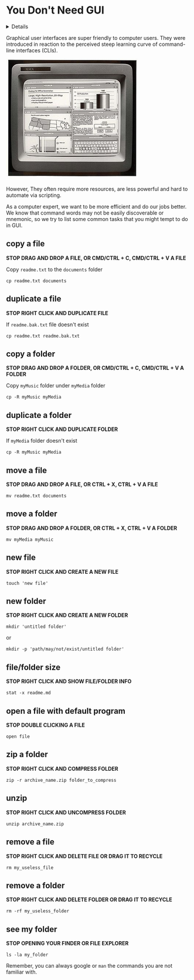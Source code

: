 # You Don't Need GUI

<details>
It's for noobs :)
</details>

Graphical user interfaces are super friendly to computer users. They were introduced in reaction to the perceived steep learning curve of command-line interfaces (CLIs).

![Xerox Star 8010 workstations](./Xerox_Star_8010_workstations.jpg)

However, They often require more resources, are less powerful and hard to automate via scripting.

As a computer expert, we want to be more efficient and do our jobs better. We know that command words may not be easily discoverable or mnemonic, so we try to list some common tasks that you might tempt to do in GUI.

## copy a file

**STOP DRAG AND DROP A FILE, OR CMD/CTRL + C, CMD/CTRL + V A FILE**

Copy `readme.txt` to the `documents` folder

```
cp readme.txt documents
```

## duplicate a file

**STOP RIGHT CLICK AND DUPLICATE FILE**

If `readme.bak.txt` file doesn't exist

```
cp readme.txt readme.bak.txt
```

## copy a folder

**STOP DRAG AND DROP A FOLDER, OR CMD/CTRL + C, CMD/CTRL + V A FOLDER**

Copy `myMusic` folder under `myMedia` folder

```
cp -R myMusic myMedia
```

## duplicate a folder

**STOP RIGHT CLICK AND DUPLICATE FOLDER**

If `myMedia` folder doesn't exist

```
cp -R myMusic myMedia
```

## move a file

**STOP DRAG AND DROP A FILE, OR CTRL + X, CTRL + V A FILE**

```
mv readme.txt documents
```

## move a folder

**STOP DRAG AND DROP A FOLDER, OR CTRL + X, CTRL + V A FOLDER**

```
mv myMedia myMusic
```

## new file

**STOP RIGHT CLICK AND CREATE A NEW FILE**

```
touch 'new file'
```

## new folder

**STOP RIGHT CLICK AND CREATE A NEW FOLDER**

```
mkdir 'untitled folder'
```

or

```
mkdir -p 'path/may/not/exist/untitled folder'
```

## file/folder size

**STOP RIGHT CLICK AND SHOW FILE/FOLDER INFO**

```
stat -x readme.md
```

## open a file with default program

**STOP DOUBLE CLICKING A FILE**

```
open file
```

## zip a folder

**STOP RIGHT CLICK AND COMPRESS FOLDER**

```
zip -r archive_name.zip folder_to_compress
```

## unzip

**STOP RIGHT CLICK AND UNCOMPRESS FOLDER**

```
unzip archive_name.zip
```

## remove a file

**STOP RIGHT CLICK AND DELETE FILE OR DRAG IT TO RECYCLE**

```
rm my_useless_file
```

## remove a folder

**STOP RIGHT CLICK AND DELETE FOLDER OR DRAG IT TO RECYCLE**

```
rm -rf my_useless_folder
```

## see my folder

**STOP OPENING YOUR FINDER OR FILE EXPLORER**

```
ls -la my_folder
```

Remember, you can always google or `man` the commands you are not familiar with.
